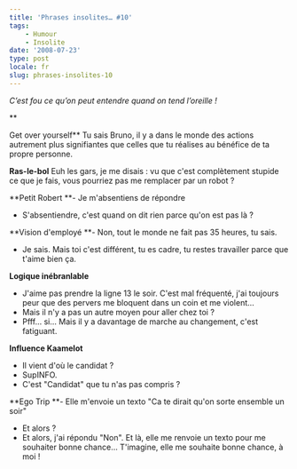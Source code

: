 ```yaml
---
title: 'Phrases insolites… #10'
tags:
    - Humour
    - Insolite
date: '2008-07-23'
type: post
locale: fr
slug: phrases-insolites-10
---
```


_C’est fou ce qu’on peut entendre quand on tend l’oreille&nbsp;!_

\*\*<!-- more -->

Get over yourself\*\*
Tu sais Bruno, il y a dans le monde des actions autrement plus signifiantes que celles que tu réalises au bénéfice de ta propre personne.

**Ras-le-bol**
Euh les gars, je me disais&nbsp;: vu que c'est complètement stupide ce que je fais, vous pourriez pas me remplacer par un robot&nbsp;?

**Petit Robert
**- Je m'absentiens de répondre

* S'absentiendre, c'est quand on dit rien parce qu'on est pas là&nbsp;?

**Vision d'employé
**- Non, tout le monde ne fait pas 35 heures, tu sais.

* Je sais. Mais toi c'est différent, tu es cadre, tu restes travailler parce que t'aime bien ça.

**Logique inébranlable**

* J'aime pas prendre la ligne 13 le soir. C'est mal fréquenté, j'ai toujours peur que des pervers me bloquent dans un coin et me violent…
* Mais il n'y a pas un autre moyen pour aller chez toi&nbsp;?
* Pfff… si… Mais il y a davantage de marche au changement, c'est fatiguant.

**Influence Kaamelot**

* Il vient d'où le candidat&nbsp;?
* SupINFO.
* C'est "Candidat" que tu n'as pas compris&nbsp;?

**Ego Trip
**- Elle m'envoie un texto "Ca te dirait qu'on sorte ensemble un soir"

* Et alors&nbsp;?
* Et alors, j'ai répondu "Non". Et là, elle me renvoie un texto pour me souhaiter bonne chance… T'imagine, elle me souhaite bonne chance, à moi&nbsp;!
